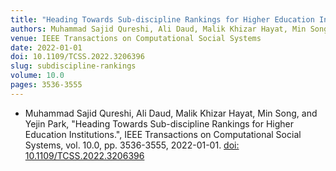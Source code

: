 ```yaml
---
title: "Heading Towards Sub-discipline Rankings for Higher Education Institutions"
authors: Muhammad Sajid Qureshi, Ali Daud, Malik Khizar Hayat, Min Song, and Yejin Park
venue: IEEE Transactions on Computational Social Systems
date: 2022-01-01
doi: 10.1109/TCSS.2022.3206396
slug: subdiscipline-rankings
volume: 10.0
pages: 3536-3555
---
```


- Muhammad Sajid Qureshi, Ali Daud, Malik Khizar Hayat, Min Song, and Yejin Park, "Heading Towards Sub-discipline Rankings for Higher Education Institutions.", IEEE Transactions on Computational Social Systems, vol. 10.0, pp. 3536-3555, 2022-01-01. [doi: 10.1109/TCSS.2022.3206396](10.1109/TCSS.2022.3206396)
